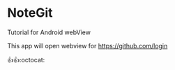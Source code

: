 # NoteGit

Tutorial for Android webView

This app will open webview for https://github.com/login

:thumbsup::thumbsup::octocat:


